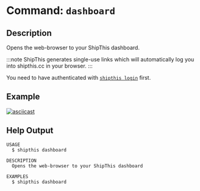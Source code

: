 # Command: `dashboard`

## Description

Opens the web-browser to your ShipThis dashboard.

:::note
ShipThis generates single-use links which will automatically log you into shipthis.cc in your browser.
:::



You need to have authenticated with [`shipthis login`](/docs/reference/login) first.

## Example

[![asciicast](https://asciinema.org/a/J7A5mafE3kCM6yGLpuVBmEQgh.svg)](https://asciinema.org/a/J7A5mafE3kCM6yGLpuVBmEQgh)

## Help Output

```help
USAGE
  $ shipthis dashboard

DESCRIPTION
  Opens the web-browser to your ShipThis dashboard

EXAMPLES
  $ shipthis dashboard
```